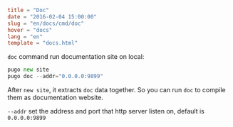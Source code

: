```toml
title = "Doc"
date = "2016-02-04 15:00:00"
slug = "en/docs/cmd/doc"
hover = "docs"
lang = "en"
template = "docs.html"
```

`doc` command run documentation site on local:

```go
pugo new site
pugo doc --addr="0.0.0.0:9899"
```

After `new site`, it extracts `doc` data together. So you can run `doc` to compile them as documentation website.

`--addr` set the address and port that http server listen on, default is `0.0.0.0:9899`